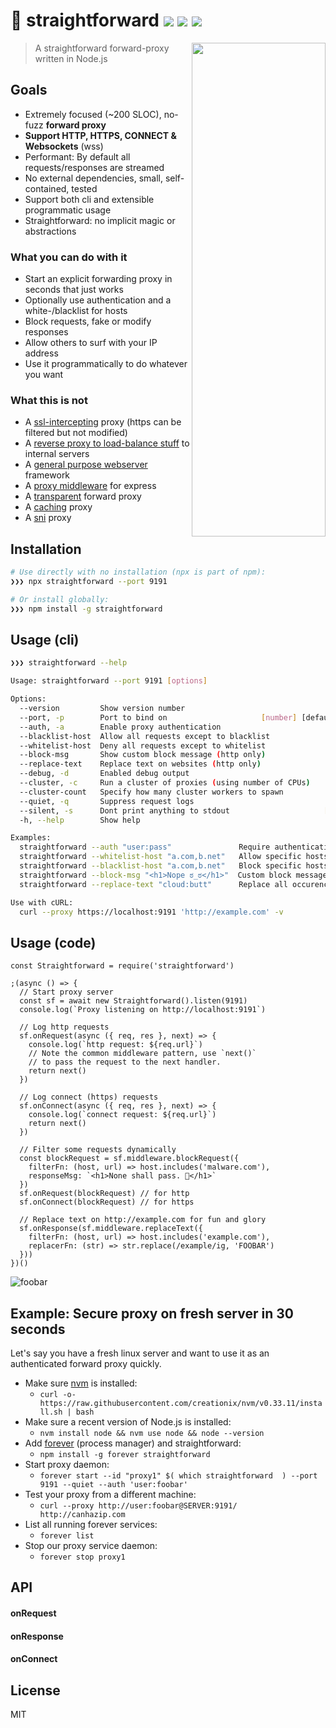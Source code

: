 # 🏴 straightforward [![ ](https://travis-ci.org/berstend/straightforward.svg?branch=master)](https://travis-ci.org/berstend/straightforward) [![ ](https://packagephobia.now.sh/badge?p=straightforward@2.0.3)](https://packagephobia.now.sh/result?p=straightforward) [![ ](https://img.shields.io/npm/v/straightforward.svg)](https://www.npmjs.com/package/straightforward)

<a href="https://github.com/berstend/straightforward"><img src="https://i.imgur.com/B9KXKGS.jpg" width="214px" height="790px" align="right" /></a>

> A straightforward forward-proxy written in Node.js

## Goals
* Extremely focused (~200 SLOC), no-fuzz **forward proxy**
* **Support HTTP, HTTPS, CONNECT & Websockets** (wss)
* Performant: By default all requests/responses are streamed
* No external dependencies, small, self-contained, tested
* Support both cli and extensible programmatic usage
* Straightforward: no implicit magic or abstractions

### What you can do with it
* Start an explicit forwarding proxy in seconds that just works
* Optionally use authentication and a white-/blacklist for hosts
* Block requests, fake or modify responses
* Allow others to surf with your IP address 
* Use it programmatically to do whatever you want

### What this is not
* A [ssl-intercepting] proxy (https can be filtered but not modified)
* A [reverse proxy to load-balance stuff] to internal servers
* A [general purpose webserver] framework
* A [proxy middleware] for express
* A [transparent] forward proxy
* A [caching] proxy
* A [sni] proxy

[ssl-intercepting]:https://mitmproxy.org/
[reverse proxy to load-balance stuff]:https://github.com/nodejitsu/node-http-proxy
[general purpose webserver]:https://github.com/fastify/fastify
[proxy middleware]:https://github.com/villadora/express-http-proxy
[transparent]: https://wiki.alpinelinux.org/wiki/Setting_up_Explicit_Squid_Proxy#transparent_forward_proxy
[caching]: https://www.linuxlinks.com/webcaches/
[sni]: https://github.com/jornane/node-snip

## Installation
```bash
# Use directly with no installation (npx is part of npm):
❯❯❯ npx straightforward --port 9191

# Or install globally:
❯❯❯ npm install -g straightforward
```

## Usage (cli)
```bash
❯❯❯ straightforward --help

Usage: straightforward --port 9191 [options]

Options:
  --version         Show version number                                [boolean]
  --port, -p        Port to bind on                     [number] [default: 9191]
  --auth, -a        Enable proxy authentication                         [string]
  --blacklist-host  Allow all requests except to blacklist              [string]
  --whitelist-host  Deny all requests except to whitelist               [string]
  --block-msg       Show custom block message (http only)               [string]
  --replace-text    Replace text on websites (http only)                [string]
  --debug, -d       Enabled debug output                               [boolean]
  --cluster, -c     Run a cluster of proxies (using number of CPUs)    [boolean]
  --cluster-count   Specify how many cluster workers to spawn           [number]
  --quiet, -q       Suppress request logs                              [boolean]
  --silent, -s      Dont print anything to stdout                     [boolean]
  -h, --help        Show help                                          [boolean]

Examples:
  straightforward --auth "user:pass"               Require authentication
  straightforward --whitelist-host "a.com,b.net"   Allow specific hosts
  straightforward --blacklist-host "a.com,b.net"   Block specific hosts
  straightforward --block-msg "<h1>Nope ಠ_ಠ</h1>"  Custom block message
  straightforward --replace-text "cloud:butt"      Replace all occurences of cloud with butt

Use with cURL:
  curl --proxy https://localhost:9191 'http://example.com' -v
```

## Usage (code)
```es6
const Straightforward = require('straightforward')

;(async () => {
  // Start proxy server
  const sf = await new Straightforward().listen(9191)
  console.log(`Proxy listening on http://localhost:9191`)

  // Log http requests
  sf.onRequest(async ({ req, res }, next) => {
    console.log(`http request: ${req.url}`)
    // Note the common middleware pattern, use `next()`
    // to pass the request to the next handler.
    return next()
  })

  // Log connect (https) requests
  sf.onConnect(async ({ req, res }, next) => {
    console.log(`connect request: ${req.url}`)
    return next()
  })

  // Filter some requests dynamically
  const blockRequest = sf.middleware.blockRequest({
    filterFn: (host, url) => host.includes('malware.com'),
    responseMsg: `<h1>None shall pass. 🐗</h1>`
  })
  sf.onRequest(blockRequest) // for http
  sf.onConnect(blockRequest) // for https

  // Replace text on http://example.com for fun and glory
  sf.onResponse(sf.middleware.replaceText({
    filterFn: (host, url) => host.includes('example.com'),
    replacerFn: (str) => str.replace(/example/ig, 'FOOBAR')
  }))
})()
```

![foobar](https://i.imgur.com/ZOxVhxE.png)


## Example: Secure proxy on fresh server in 30 seconds

Let's say you have a fresh linux server and want to use it as an authenticated forward proxy quickly.

* Make sure [nvm](https://github.com/creationix/nvm#install-script) is installed:
  * `curl -o- https://raw.githubusercontent.com/creationix/nvm/v0.33.11/install.sh | bash`
* Make sure a recent version of Node.js is installed: 
  * `nvm install node && nvm use node && node --version`
* Add [forever](https://www.npmjs.com/package/forever) (process manager) and straightforward: 
  * `npm install -g forever straightforward`
* Start proxy daemon: 
  * `forever start --id "proxy1" $( which straightforward  ) --port 9191 --quiet --auth 'user:foobar'`
* Test your proxy from a different machine:
  * `curl --proxy http://user:foobar@SERVER:9191/ http://canhazip.com`
* List all running forever services: 
  * `forever list`
* Stop our proxy service daemon:
  * `forever stop proxy1`

## API

#### onRequest

#### onResponse

#### onConnect


## License

MIT

